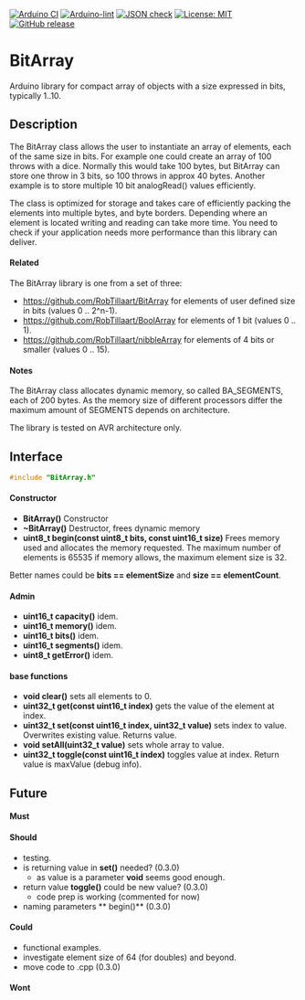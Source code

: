 
[![Arduino CI](https://github.com/RobTillaart/BitArray/workflows/Arduino%20CI/badge.svg)](https://github.com/marketplace/actions/arduino_ci)
[![Arduino-lint](https://github.com/RobTillaart/BitArray/actions/workflows/arduino-lint.yml/badge.svg)](https://github.com/RobTillaart/BitArray/actions/workflows/arduino-lint.yml)
[![JSON check](https://github.com/RobTillaart/BitArray/actions/workflows/jsoncheck.yml/badge.svg)](https://github.com/RobTillaart/BitArray/actions/workflows/jsoncheck.yml)
[![License: MIT](https://img.shields.io/badge/license-MIT-green.svg)](https://github.com/RobTillaart/BitArray/blob/master/LICENSE)
[![GitHub release](https://img.shields.io/github/release/RobTillaart/BitArray.svg?maxAge=3600)](https://github.com/RobTillaart/BitArray/releases)


# BitArray

Arduino library for compact array of objects with a size expressed in bits, typically 1..10.


## Description

The BitArray class allows the user to instantiate an array of elements, each of the same size in bits.
For example one could create an array of 100 throws with a dice. Normally this would take 100 bytes,
but BitArray can store one throw in 3 bits, so 100 throws in approx 40 bytes.
Another example is to store multiple 10 bit analogRead() values efficiently.

The class is optimized for storage and takes care of efficiently packing the elements 
into multiple bytes, and byte borders. Depending where an element is located writing and reading
can take more time. You need to check if your application needs more performance than
this library can deliver. 

#### Related

The BitArray library is one from a set of three:

- https://github.com/RobTillaart/BitArray for elements of user defined size in bits (values 0 .. 2^n-1).
- https://github.com/RobTillaart/BoolArray for elements of 1 bit (values 0 .. 1).
- https://github.com/RobTillaart/nibbleArray for elements of 4 bits or smaller (values 0 .. 15).


#### Notes

The BitArray class allocates dynamic memory, so called BA_SEGMENTS, 
each of 200 bytes.
As the memory size of different processors differ the maximum amount of SEGMENTS 
depends on architecture.

The library is tested on AVR architecture only.


## Interface

```cpp
#include "BitArray.h"

```

#### Constructor

- **BitArray()** Constructor
- **~BitArray()** Destructor, frees dynamic memory
- **uint8_t begin(const uint8_t bits, const uint16_t size)** Frees memory used and allocates the memory requested. 
The maximum number of elements is 65535 if memory allows, 
the maximum element size is 32.

Better names could be **bits == elementSize** and **size == elementCount**.


#### Admin

- **uint16_t capacity()** idem.
- **uint16_t memory()** idem.
- **uint16_t bits()** idem.
- **uint16_t segments()** idem.
- **uint8_t  getError()** idem.


#### base functions

- **void clear()** sets all elements to 0.
- **uint32_t get(const uint16_t index)** gets the value of the element at index.
- **uint32_t set(const uint16_t index, uint32_t value)** sets index to value.
Overwrites existing value.
Returns value.
- **void setAll(uint32_t value)** sets whole array to value.
- **uint32_t toggle(const uint16_t index)** toggles value at index.
Return value is maxValue (debug info).


## Future

#### Must


#### Should

- testing.
- is returning value in **set()** needed? (0.3.0)
  - as value is a parameter **void** seems good enough.
- return value **toggle()** could be new value? (0.3.0)
  - code prep is working (commented for now)
- naming parameters ** begin()** (0.3.0)


#### Could

- functional examples.
- investigate element size of 64 (for doubles) and beyond.
- move code to .cpp (0.3.0)


#### Wont


